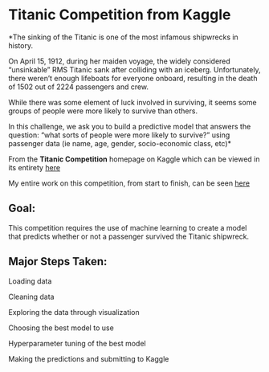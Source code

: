 # Titanic Competition from Kaggle

*The sinking of the Titanic is one of the most infamous shipwrecks in history.

On April 15, 1912, during her maiden voyage, the widely considered “unsinkable” RMS Titanic sank after colliding with an iceberg. Unfortunately, there weren’t enough lifeboats for everyone onboard, resulting in the death of 1502 out of 2224 passengers and crew.

While there was some element of luck involved in surviving, it seems some groups of people were more likely to survive than others.

In this challenge, we ask you to build a predictive model that answers the question: “what sorts of people were more likely to survive?” using passenger data (ie name, age, gender, socio-economic class, etc)*

From the **Titanic Competition** homepage on Kaggle which can be viewed in its entirety [here](https://www.kaggle.com/c/titanic)

My entire work on this competition, from start to finish, can be seen [here](https://nbviewer.jupyter.org/github/NickKahihu/titanic/blob/master/Titanic_Competition.ipynb)

## Goal:
This competition requires the use of machine learning to create a model that predicts whether or not a passenger survived the Titanic shipwreck.

## Major Steps Taken:
Loading data

Cleaning data

Exploring the data through visualization

Choosing the best model to use

Hyperparameter tuning of the best model

Making the predictions and submitting to Kaggle


